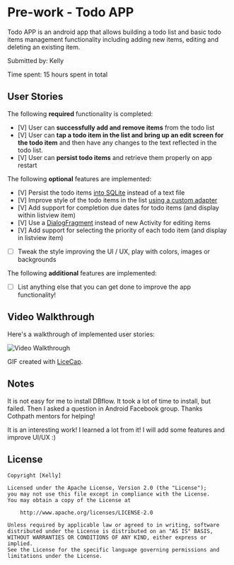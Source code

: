 # Pre-work - Todo APP

Todo APP is an android app that allows building a todo list and basic todo items management functionality including adding new items, editing and deleting an existing item.

Submitted by: Kelly

Time spent: 15 hours spent in total

## User Stories

The following **required** functionality is completed:

* [V] User can **successfully add and remove items** from the todo list
* [V] User can **tap a todo item in the list and bring up an edit screen for the todo item** and then have any changes to the text reflected in the todo list.
* [V] User can **persist todo items** and retrieve them properly on app restart

The following **optional** features are implemented:

* [V] Persist the todo items [into SQLite](http://guides.codepath.com/android/Persisting-Data-to-the-Device#sqlite) instead of a text file
* [V] Improve style of the todo items in the list [using a custom adapter](http://guides.codepath.com/android/Using-an-ArrayAdapter-with-ListView)
* [V] Add support for completion due dates for todo items (and display within listview item)
* [V] Use a [DialogFragment](http://guides.codepath.com/android/Using-DialogFragment) instead of new Activity for editing items
* [V] Add support for selecting the priority of each todo item (and display in listview item)
* [ ] Tweak the style improving the UI / UX, play with colors, images or backgrounds

The following **additional** features are implemented:

* [ ] List anything else that you can get done to improve the app functionality!

## Video Walkthrough 

Here's a walkthrough of implemented user stories:

<img src='http://i.imgur.com/link/to/your/gif/file.gif' title='Video Walkthrough' width='' alt='Video Walkthrough' />

GIF created with [LiceCap](http://www.cockos.com/licecap/).

## Notes

It is not easy for me to install DBflow. 
It took a lot of time to install, but failed.
Then I asked a question in Android Facebook group.
Thanks Cothpath mentors for helping!

It is an interesting work! I learned a lot from it!
I will add some features and improve UI/UX :)

## License

    Copyright [Kelly]

    Licensed under the Apache License, Version 2.0 (the "License");
    you may not use this file except in compliance with the License.
    You may obtain a copy of the License at

        http://www.apache.org/licenses/LICENSE-2.0

    Unless required by applicable law or agreed to in writing, software
    distributed under the License is distributed on an "AS IS" BASIS,
    WITHOUT WARRANTIES OR CONDITIONS OF ANY KIND, either express or implied.
    See the License for the specific language governing permissions and
    limitations under the License.